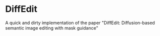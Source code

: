 # DiffEdit
A quick and dirty implementation of the paper "DiffEdit: Diffusion-based semantic image editing with mask guidance"
